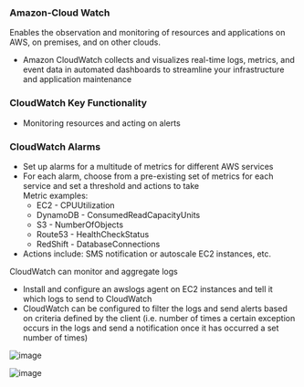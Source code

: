 ### Amazon-Cloud Watch

Enables the observation and monitoring of resources and applications on AWS, on premises, and on other clouds.
* Amazon CloudWatch collects and visualizes real-time logs, metrics, and event data in automated dashboards to streamline your infrastructure and application maintenance

### CloudWatch Key Functionality

* Monitoring resources and acting on alerts

### CloudWatch Alarms

* Set up alarms for a multitude of metrics for different AWS services
* For each alarm, choose from a pre-existing set of metrics for each service and set a threshold and actions to take    
  Metric examples:
    * EC2 - CPUUtilization
    * DynamoDB - ConsumedReadCapacityUnits
    * S3 - NumberOfObjects
    * Route53 - HealthCheckStatus
    * RedShift - DatabaseConnections
* Actions include: SMS notification or autoscale EC2 instances, etc.

CloudWatch can monitor and aggregate logs
* Install and configure an awslogs agent on EC2 instances and tell it which logs to send to CloudWatch
* CloudWatch can be configured to filter the logs and send alerts based on criteria defined by the client (i.e. number of times a certain exception occurs in the logs and send a notification once it has occurred a set number of times)

![image](https://user-images.githubusercontent.com/114364831/211656188-f06f8772-e669-4b48-8742-89d5de1a4bf8.png)

![image](https://user-images.githubusercontent.com/114364831/211434702-96ddb048-ad88-4953-aab3-917033ffc098.png)




